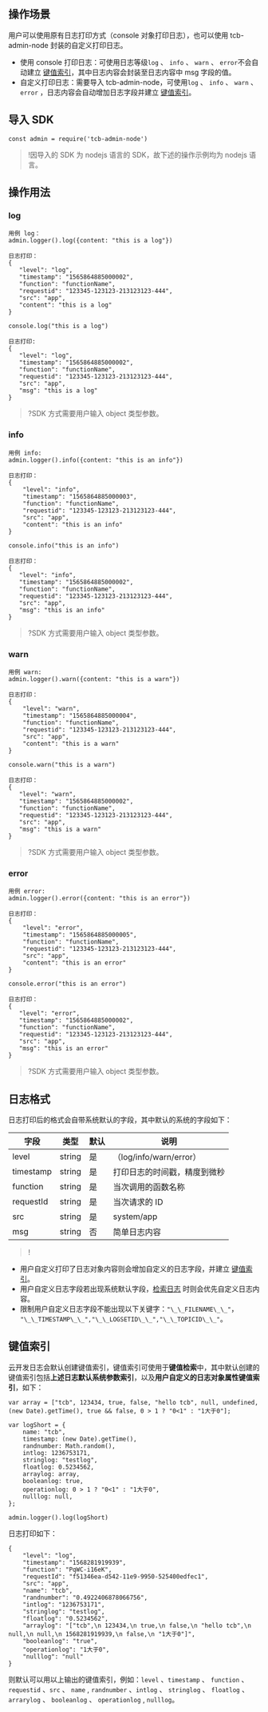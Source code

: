 
## 操作场景

用户可以使用原有日志打印方式（console 对象打印日志），也可以使用 tcb-admin-node 封装的自定义打印日志。
- 使用 console 打印日志：可使用日志等级`log` 、 `info` 、 `warn` 、 `error`不会自动建立 [键值索引](#键值索引)，其中日志内容会封装至日志内容中 msg 字段的值。
- 自定义打印日志：需要导入 tcb-admin-node，可使用`log` 、 `info` 、 `warn` 、`error` ，日志内容会自动增加日志字段并建立 [键值索引](#键值索引)。




## 导入 SDK
```
const admin = require('tcb-admin-node')
```
>!因导入的 SDK 为 nodejs 语言的 SDK，故下述的操作示例均为 nodejs 语言。

## 操作用法
### log
```
用例 log：
admin.logger().log({content: "this is a log"})

日志打印：
{
   "level": "log",
   "timestamp": "1565864885000002",
   "function": "functionName",
   "requestid": "123345-123123-213123123-444",
   "src": "app",
   "content": "this is a log"
}

console.log("this is a log") 

日志打印:
{
   "level": "log",
   "timestamp": "1565864885000002",
   "function": "functionName",
   "requestid": "123345-123123-213123123-444",
   "src": "app",
   "msg": "this is a log"
}
```

>?SDK 方式需要用户输入 object 类型参数。


### info
```
用例 info:
admin.logger().info({content: "this is an info"})

日志打印：
{
    "level": "info",
    "timestamp": "1565864885000003",
    "function": "functionName",
    "requestid": "123345-123123-213123123-444",
    "src": "app",
    "content": "this is an info"
}

console.info("this is an info") 

日志打印：
{
   "level": "info",
   "timestamp": "1565864885000002",
   "function": "functionName",
   "requestid": "123345-123123-213123123-444",
   "src": "app",
   "msg": "this is an info"
}
```

>?SDK 方式需要用户输入 object 类型参数。

### warn
```
用例 warn:
admin.logger().warn({content: "this is a warn"})

日志打印：
{
    "level": "warn",
    "timestamp": "1565864885000004",
    "function": "functionName",
    "requestid": "123345-123123-213123123-444",
    "src": "app",
    "content": "this is a warn"
}

console.warn("this is a warn") 

日志打印：
{
   "level": "warn",
   "timestamp": "1565864885000002",
   "function": "functionName",
   "requestid": "123345-123123-213123123-444",
   "src": "app",
   "msg": "this is a warn"
}
```

>?SDK 方式需要用户输入 object 类型参数。

### error
```
用例 error:
admin.logger().error({content: "this is an error"})

日志打印：
{
    "level": "error",
    "timestamp": "1565864885000005",
    "function": "functionName",
    "requestid": "123345-123123-213123123-444",
    "src": "app",
    "content": "this is an error"
}

console.error("this is an error") 

日志打印：
{
   "level": "error",
   "timestamp": "1565864885000002",
   "function": "functionName",
   "requestid": "123345-123123-213123123-444",
   "src": "app",
   "msg": "this is an error"
}
```

>?SDK 方式需要用户输入 object 类型参数。

## 日志格式
日志打印后的格式会自带系统默认的字段，其中默认的系统的字段如下：  

| 字段 | 类型 | 默认 | 说明|
| --- | --- | --- | --- |
| level | string | 是 | （log/info/warn/error） |
| timestamp | string | 是 | 打印日志的时间戳，精度到微秒 |
| function | string | 是 | 当次调用的函数名称|
| requestId | string | 是 | 当次请求的 ID |
| src | string | 是 | system/app | 
| msg | string | 否 | 简单日志内容 |

>!
- 用户自定义打印了日志对象内容则会增加自定义的日志字段，并建立 [键值索引](#键值索引)。
- 用户自定义日志字段若出现系统默认字段，[检索日志](https://cloud.tencent.com/document/product/876/38015) 时则会优先自定义日志内容。 
- 限制用户自定义日志字段不能出现以下关键字：`"\_\_FILENAME\_\_"`， `"\_\_TIMESTAMP\_\_","\_\_LOGSETID\_\_","\_\_TOPICID\_\_"`。


<span id="键值索引"></span>
## 键值索引
云开发日志会默认创建键值索引，键值索引可使用于**键值检索**中，其中默认创建的键值索引包括**上述日志默认系统参数索引**，以及**用户自定义的日志对象属性键值索引**，如下：
```
var array = ["tcb", 123434, true, false, "hello tcb", null, undefined, (new Date).getTime(), true && false, 0 > 1 ? "0<1" : "1大于0"];

var logShort = {
    name: "tcb",
    timestamp: (new Date).getTime(),
    randnumber: Math.random(),
    intlog: 1236753171,
    stringlog: "testlog",
    floatlog: 0.5234562,
    arraylog: array,
    booleanlog: true,
    operationlog: 0 > 1 ? "0<1" : "1大于0",
    nulllog: null,
};

admin.logger().log(logShort)
```
日志打印如下：
```
{
    "level": "log",
    "timestamp": "1568281919939",
    "function": "PqWC-i16eK",
    "requestId": "f51346ea-d542-11e9-9950-525400edfec1",
    "src": "app",
    "name": "tcb",
    "randnumber": "0.4922406878066756",
    "intlog": "1236753171",
    "stringlog": "testlog",
    "floatlog": "0.5234562",
    "arraylog": "["tcb",\n 123434,\n true,\n false,\n "hello tcb",\n null,\n null,\n 1568281919939,\n false,\n "1大于0"]",
    "booleanlog": "true",
    "operationlog": "1大于0",
    "nulllog": "null"
}
```
则默认可以用以上输出的键值索引，例如：`level` 、`timestamp` 、 `function` 、 `requestid` 、`src` 、 `name` , `randnumber` 、`intlog` 、 `stringlog` 、 `floatlog` 、 `arrarylog` 、 `booleanlog` 、 `operationlog` , `nulllog`。







